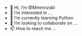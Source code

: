 - 👋 Hi, I’m @Mmmnzsbl
- 👀 I’m interested in ...
- 🌱 I’m currently learning Python
- 💞️ I’m looking to collaborate on ...
- 📫 How to reach me ...

